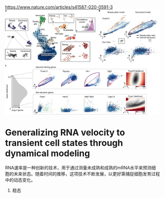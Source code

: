 

https://www.nature.com/articles/s41587-020-0591-3 
![Resolving subpopulation kinetics and identifying dynamical genes in neurogenesis.](image.png)

# Generalizing RNA velocity to transient cell states through dynamical modeling

RNA速率是一种创新的技术，用于通过测量未成熟和成熟的mRNA水平来预测细胞的未来状态。随着时间的推移，这项技术不断发展，以更好第捕捉细胞发育过程中的动态变化。
1. 稳态